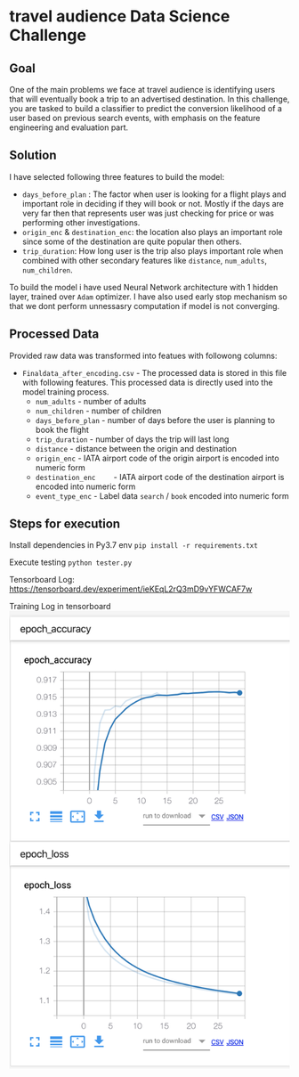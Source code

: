 # travel audience Data Science Challenge

## Goal

One of the main problems we face at travel audience is identifying users that will eventually book a trip to an advertised destination. In this challenge, you are tasked to build a classifier to predict the conversion likelihood of a user based on previous search events, with emphasis on the feature engineering and evaluation part.


## Solution
I have selected following three features to build the model:

* `days_before_plan` : The factor when user is looking for a flight plays and important role in deciding if they will book or not. Mostly if the days are very far then that represents user was just checking for price or was performing other investigations.
* `origin_enc` & `destination_enc`: the location also plays an important role since some of the destination are quite popular then others.
* `trip_duration`: How long user is the trip also plays important role when combined with other secondary features like `distance`, `num_adults`, `num_children`.


To build the model i have used Neural Network architecture with 1 hidden layer, trained over `Adam` optimizer. I have also used early stop mechanism so that we dont perform unnessasry computation if model is not converging.

## Processed Data 

Provided raw data was transformed into featues with followong columns:

- `Finaldata_after_encoding.csv` - The processed data is stored in this file with following features. This processed data is directly used into the model training process.
  * `num_adults` - number of adults
  * `num_children` - number of children
  * `days_before_plan` - number of days before the user is planning to book the flight
  * `trip_duration` - number of days the trip will last long
  * `distance` -  distance between the origin and destination
  * `origin_enc` - IATA airport code of the origin airport is encoded into numeric form
  * `destination_enc	` - IATA airport code of the destination airport is encoded into numeric form
  * `event_type_enc` - Label data `search` / `book` encoded into numeric form

## Steps for execution
Install dependencies in Py3.7 env
 `pip install -r requirements.txt`

Execute testing
 `python tester.py`

Tensorboard Log: https://tensorboard.dev/experiment/ieKEqL2rQ3mD9vYFWCAF7w

Training Log in tensorboard
![Screenshot](https://github.com/goodrahstar/travel-nottravel/raw/master/data/Screenshot%202019-11-27%20at%2010.19.29%20AM.png)
